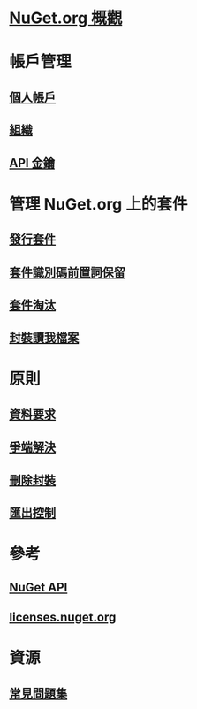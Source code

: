 # [NuGet.org 概觀](overview-nuget-org.md)
# 帳戶管理
## [個人帳戶](individual-accounts.md)
## [組織](organizations-on-nuget-org.md)
## [API 金鑰](scoped-api-keys.md)
# 管理 NuGet.org 上的套件
## [發行套件](publish-a-package.md)
## [套件識別碼前置詞保留](id-prefix-reservation.md)
## [套件淘汰](deprecate-packages.md)
## [封裝讀我檔案](package-readme-on-nuget-org.md)
# 原則
## [資料要求](policies/Data-requests.md)
## [爭端解決](policies/dispute-resolution.md)
## [刪除封裝](policies/deleting-packages.md)
## [匯出控制](policies/export-control.md)
# 參考
## [NuGet API](../api/overview.md)
## [licenses.nuget.org](licenses.nuget.org.md)
# 資源
## [常見問題集](nuget-org-faq.yml)
